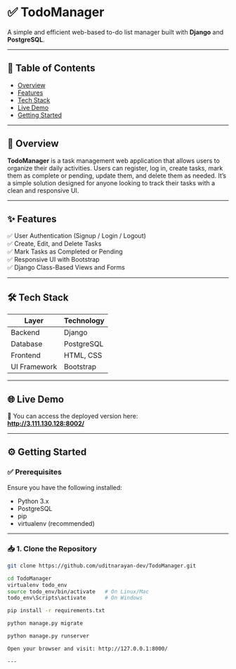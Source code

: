 # ✅ TodoManager

A simple and efficient web-based to-do list manager built with **Django** and **PostgreSQL**.

---

## 📌 Table of Contents
- [Overview](#-overview)
- [Features](#-features)
- [Tech Stack](#-tech-stack)
- [Live Demo](#-live-demo)
- [Getting Started](#-getting-started)

---

## 📖 Overview
**TodoManager** is a task management web application that allows users to organize their daily activities. Users can register, log in, create tasks, mark them as complete or pending, update them, and delete them as needed. It’s a simple solution designed for anyone looking to track their tasks with a clean and responsive UI.

---

## ✨ Features
✅ User Authentication (Signup / Login / Logout)  
✅ Create, Edit, and Delete Tasks  
✅ Mark Tasks as Completed or Pending  
✅ Responsive UI with Bootstrap  
✅ Django Class-Based Views and Forms  

---

## 🛠 Tech Stack
| Layer        | Technology  |
|-------------|-------------|
| Backend     | Django      |
| Database    | PostgreSQL  |
| Frontend    | HTML, CSS   |
| UI Framework| Bootstrap   |

---

## 🌐 Live Demo
🚀 You can access the deployed version here:  
**http://3.111.130.128:8002/**


---

## ⚙ Getting Started

### ✅ Prerequisites
Ensure you have the following installed:
- Python 3.x
- PostgreSQL
- pip
- virtualenv (recommended)

---

### 📥 1. Clone the Repository
```bash
git clone https://github.com/uditnarayan-dev/TodoManager.git

cd TodoManager
virtualenv todo_env
source todo_env/bin/activate   # On Linux/Mac
todo_env\Scripts\activate      # On Windows

pip install -r requirements.txt

python manage.py migrate

python manage.py runserver

Open your browser and visit: http://127.0.0.1:8000/

---

